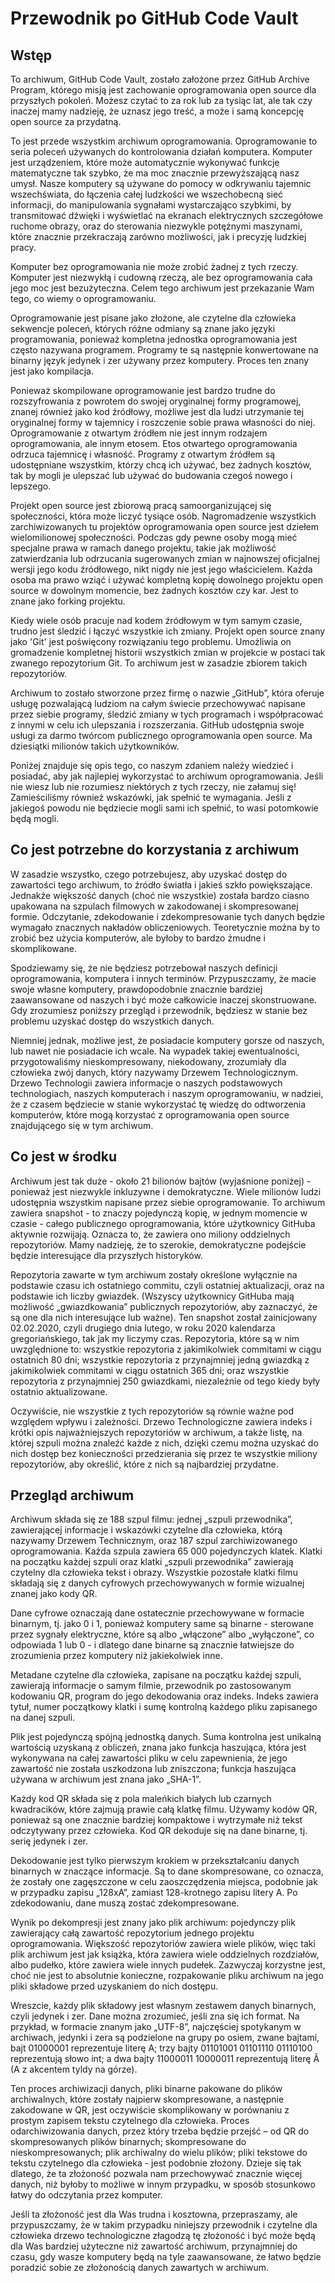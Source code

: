 # Przewodnik po GitHub Code Vault

## Wstęp

To archiwum, GitHub Code Vault, zostało założone przez GitHub Archive Program, którego misją jest zachowanie oprogramowania open source dla przyszłych pokoleń. Możesz czytać to za rok lub za tysiąc lat, ale tak czy inaczej mamy nadzieję, że uznasz jego treść, a może i samą koncepcję open source za przydatną.

To jest przede wszystkim archiwum oprogramowania. Oprogramowanie to seria poleceń używanych do kontrolowania działań komputera. Komputer jest urządzeniem, które może automatycznie wykonywać funkcje matematyczne tak szybko, że ma moc znacznie przewyższającą nasz umysł. Nasze komputery są używane do pomocy w odkrywaniu tajemnic wszechświata, do łączenia całej ludzkości we wszechobecną sieć informacji, do manipulowania sygnałami wystarczająco szybkimi, by transmitować dźwięki i wyświetlać na ekranach elektrycznych szczegółowe ruchome obrazy, oraz do sterowania niezwykle potężnymi maszynami, które znacznie przekraczają zarówno możliwości, jak i precyzję ludzkiej pracy.

Komputer bez oprogramowania nie może zrobić żadnej z tych rzeczy. Komputer jest niezwykłą i cudowną rzeczą, ale bez oprogramowania cała jego moc jest bezużyteczna. Celem tego archiwum jest przekazanie Wam tego, co wiemy o oprogramowaniu.

Oprogramowanie jest pisane jako złożone, ale czytelne dla człowieka sekwencje poleceń, których różne odmiany są znane jako języki programowania, ponieważ kompletna jednostka oprogramowania jest często nazywana programem. Programy te są następnie konwertowane na binarny język jedynek i zer używany przez komputery. Proces ten znany jest jako kompilacja.

Ponieważ skompilowane oprogramowanie jest bardzo trudne do rozszyfrowania z powrotem do swojej oryginalnej formy programowej, znanej również jako kod źródłowy, możliwe jest dla ludzi utrzymanie tej oryginalnej formy w tajemnicy i roszczenie sobie prawa własności do niej. Oprogramowanie z otwartym źródłem nie jest innym rodzajem oprogramowania, ale innym etosem. Etos otwartego oprogramowania odrzuca tajemnicę i własność. Programy z otwartym źródłem są udostępniane wszystkim, którzy chcą ich używać, bez żadnych kosztów, tak by mogli je ulepszać lub używać do budowania czegoś nowego i lepszego.

Projekt open source jest zbiorową pracą samoorganizującej się społeczności, która może liczyć tysiące osób. Nagromadzenie wszystkich zarchiwizowanych tu projektów oprogramowania open source jest dziełem wielomilionowej społeczności. Podczas gdy pewne osoby mogą mieć specjalne prawa w ramach danego projektu, takie jak możliwość zatwierdzania lub odrzucania sugerowanych zmian w najnowszej oficjalnej wersji jego kodu źródłowego, nikt nigdy nie jest jego właścicielem. Każda osoba ma prawo wziąć i używać kompletną kopię dowolnego projektu open source w dowolnym momencie, bez żadnych kosztów czy kar. Jest to znane jako forking projektu.

Kiedy wiele osób pracuje nad kodem źródłowym w tym samym czasie, trudno jest śledzić i łączyć wszystkie ich zmiany. Projekt open source znany jako 'Git' jest poświęcony rozwiązaniu tego problemu. Umożliwia on gromadzenie kompletnej historii wszystkich zmian w projekcie w postaci tak zwanego repozytorium Git. To archiwum jest w zasadzie zbiorem takich repozytoriów.

Archiwum to zostało stworzone przez firmę o nazwie „GitHub”, która oferuje usługę pozwalającą ludziom na całym świecie przechowywać napisane przez siebie programy, śledzić zmiany w tych programach i współpracować z innymi w celu ich ulepszania i rozszerzania. GitHub udostępnia swoje usługi za darmo twórcom publicznego oprogramowania open source. Ma dziesiątki milionów takich użytkowników.

Poniżej znajduje się opis tego, co naszym zdaniem należy wiedzieć i posiadać, aby jak najlepiej wykorzystać to archiwum oprogramowania. Jeśli nie wiesz lub nie rozumiesz niektórych z tych rzeczy, nie załamuj się! Zamieściliśmy również wskazówki, jak spełnić te wymagania. Jeśli z jakiegoś powodu nie będziecie mogli sami ich spełnić, to wasi potomkowie będą mogli.

## Co jest potrzebne do korzystania z archiwum

W zasadzie wszystko, czego potrzebujesz, aby uzyskać dostęp do zawartości tego archiwum, to źródło światła i jakieś szkło powiększające. Jednakże większość danych (choć nie wszystkie) została bardzo ciasno upakowana na szpulach filmowych w zakodowanej i skompresowanej formie. Odczytanie, zdekodowanie i zdekompresowanie tych danych będzie wymagało znacznych nakładów obliczeniowych. Teoretycznie można by to zrobić bez użycia komputerów, ale byłoby to bardzo żmudne i skomplikowane.

Spodziewamy się, że nie będziesz potrzebował naszych definicji oprogramowania, komputera i innych terminów. Przypuszczamy, że macie swoje własne komputery, prawdopodobnie znacznie bardziej zaawansowane od naszych i być może całkowicie inaczej skonstruowane. Gdy zrozumiesz poniższy przegląd i przewodnik, będziesz w stanie bez problemu uzyskać dostęp do wszystkich danych.

Niemniej jednak, możliwe jest, że posiadacie komputery gorsze od naszych, lub nawet nie posiadacie ich wcale. Na wypadek takiej ewentualności, przygotowaliśmy nieskompresowany, niekodowany, zrozumiały dla człowieka zwój danych, który nazywamy Drzewem Technologicznym. Drzewo Technologii zawiera informacje o naszych podstawowych technologiach, naszych komputerach i naszym oprogramowaniu, w nadziei, że z czasem będziecie w stanie wykorzystać tę wiedzę do odtworzenia komputerów, które mogą korzystać z oprogramowania open source znajdującego się w tym archiwum.

## Co jest w środku

Archiwum jest tak duże - około 21 bilionów bajtów (wyjaśnione poniżej) - ponieważ jest niezwykle inkluzywne i demokratyczne. Wiele milionów ludzi udostępnia wszystkim napisane przez siebie oprogramowanie. To archiwum zawiera snapshot - to znaczy pojedynczą kopię, w jednym momencie w czasie - całego publicznego oprogramowania, które użytkownicy GitHuba aktywnie rozwijają. Oznacza to, że zawiera ono miliony oddzielnych repozytoriów. Mamy nadzieję, że to szerokie, demokratyczne podejście będzie interesujące dla przyszłych historyków.

Repozytoria zawarte w tym archiwum zostały określone wyłącznie na podstawie czasu ich ostatniego commitu, czyli ostatniej aktualizacji, oraz na podstawie ich liczby gwiazdek. (Wszyscy użytkownicy GitHuba mają możliwość „gwiazdkowania” publicznych repozytoriów, aby zaznaczyć, że są one dla nich interesujące lub ważne). Ten snapshot został zainicjowany 02.02.2020, czyli drugiego dnia lutego, w roku 2020 kalendarza gregoriańskiego, tak jak my liczymy czas. Repozytoria, które są w nim uwzględnione to: wszystkie repozytoria z jakimikolwiek commitami w ciągu ostatnich 80 dni; wszystkie repozytoria z przynajmniej jedną gwiazdką z jakimikolwiek commitami w ciągu ostatnich 365 dni; oraz wszystkie repozytoria z przynajmniej 250 gwiazdkami, niezależnie od tego kiedy były ostatnio aktualizowane.

Oczywiście, nie wszystkie z tych repozytoriów są równie ważne pod względem wpływu i zależności. Drzewo Technologiczne zawiera indeks i krótki opis najważniejszych repozytoriów w archiwum, a także listę, na której szpuli można znaleźć każde z nich, dzięki czemu można uzyskać do nich dostęp bez konieczności przedzierania się przez te wszystkie miliony repozytoriów, aby określić, które z nich są najbardziej przydatne.

## Przegląd archiwum

Archiwum składa się ze 188 szpul filmu: jednej „szpuli przewodnika”, zawierającej informacje i wskazówki czytelne dla człowieka, którą nazywamy Drzewem Technicznym, oraz 187 szpul zarchiwizowanego oprogramowania. Każda szpula zawiera 65 000 pojedynczych klatek. Klatki na początku każdej szpuli oraz klatki „szpuli przewodnika” zawierają czytelny dla człowieka tekst i obrazy. Wszystkie pozostałe klatki filmu składają się z danych cyfrowych przechowywanych w formie wizualnej znanej jako kody QR.

Dane cyfrowe oznaczają dane ostatecznie przechowywane w formacie binarnym, tj. jako 0 i 1, ponieważ komputery same są binarne - sterowane przez sygnały elektryczne, które są albo „włączone” albo „wyłączone”, co odpowiada 1 lub 0 - i dlatego dane binarne są znacznie łatwiejsze do zrozumienia przez komputery niż jakiekolwiek inne.

Metadane czytelne dla człowieka, zapisane na początku każdej szpuli, zawierają informacje o samym filmie, przewodnik po zastosowanym kodowaniu QR, program do jego dekodowania oraz indeks. Indeks zawiera tytuł, numer początkowy klatki i sumę kontrolną każdego pliku zapisanego na danej szpuli.

Plik jest pojedynczą spójną jednostką danych. Suma kontrolna jest unikalną wartością uzyskaną z obliczeń, znana jako funkcja haszująca, która jest wykonywana na całej zawartości pliku w celu zapewnienia, że jego zawartość nie została uszkodzona lub zniszczona; funkcja haszująca używana w archiwum jest znana jako „SHA-1”.

Każdy kod QR składa się z pola maleńkich białych lub czarnych kwadracików, które zajmują prawie całą klatkę filmu. Używamy kodów QR, ponieważ są one znacznie bardziej kompaktowe i wytrzymałe niż tekst odczytywany przez człowieka. Kod QR dekoduje się na dane binarne, tj. serię jedynek i zer.

Dekodowanie jest tylko pierwszym krokiem w przekształcaniu danych binarnych w znaczące informacje. Są to dane skompresowane, co oznacza, że zostały one zagęszczone w celu zaoszczędzenia miejsca, podobnie jak w przypadku zapisu „128xA”, zamiast 128-krotnego zapisu litery A. Po zdekodowaniu, dane muszą zostać zdekompresowane.

Wynik po dekompresji jest znany jako plik archiwum: pojedynczy plik zawierający całą zawartość repozytorium jednego projektu oprogramowania. Większość repozytoriów zawiera wiele plików, więc taki plik archiwum jest jak książka, która zawiera wiele oddzielnych rozdziałów, albo pudełko, które zawiera wiele innych pudełek. Zazwyczaj korzystne jest, choć nie jest to absolutnie konieczne, rozpakowanie pliku archiwum na jego pliki składowe przed uzyskaniem do nich dostępu.

Wreszcie, każdy plik składowy jest własnym zestawem danych binarnych, czyli jedynek i zer. Dane można zrozumieć, jeśli zna się ich format. Na przykład, w formacie znanym jako „UTF-8”, najczęściej spotykanym w archiwach, jedynki i zera są podzielone na grupy po osiem, zwane bajtami, bajt 01000001 reprezentuje literę A; trzy bajty 01101001 01101110 01110100 reprezentują słowo int; a dwa bajty 11000011 10000011 reprezentują literę Ã (A z akcentem tyldy na górze).

Ten proces archiwizacji danych, pliki binarne pakowane do plików archiwalnych, które zostały najpierw skompresowane, a następnie zakodowane w QR, jest oczywiście skomplikowany w porównaniu z prostym zapisem tekstu czytelnego dla człowieka. Proces odarchiwizowania danych, przez który trzeba będzie przejść – od QR do skompresowanych plików binarnych; skompresowane do nieskompresowanych; plik archiwalny do wielu plików; pliki tekstowe do tekstu czytelnego dla człowieka - jest podobnie złożony. Dzieje się tak dlatego, że ta złożoność pozwala nam przechowywać znacznie więcej danych, niż byłoby to możliwe w innym przypadku, w sposób stosunkowo łatwy do odczytania przez komputer.

Jeśli ta złożoność jest dla Was trudna i kosztowna, przepraszamy, ale przypuszczamy, że w takim przypadku niniejszy przewodnik i czytelne dla człowieka drzewo technologiczne złagodzą tę złożoność i być może będą dla Was bardziej użyteczne niż zawartość archiwum, przynajmniej do czasu, gdy wasze komputery będą na tyle zaawansowane, że łatwo będzie poradzić sobie ze złożonością danych zawartych w archiwum.

